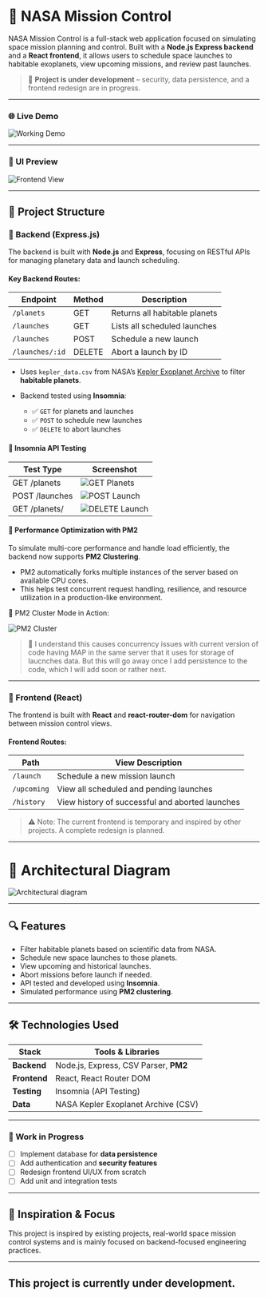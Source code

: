 # 🚀 NASA Mission Control

NASA Mission Control is a full-stack web application focused on simulating space mission planning and control. Built with a **Node.js Express backend** and a **React frontend**, it allows users to schedule space launches to habitable exoplanets, view upcoming missions, and review past launches.

> 🔧 **Project is under development** – security, data persistence, and a frontend redesign are in progress.

---

### 🌐 Live Demo

<!-- Replace with actual GIF or hosted link -->
![Working Demo](images/demo.gif)

---

### 📸 UI Preview

![Frontend View](images/Launch.png)

---

## 📁 Project Structure

### 🔻 Backend (Express.js)

The backend is built with **Node.js** and **Express**, focusing on RESTful APIs for managing planetary data and launch scheduling.

#### Key Backend Routes:

| Endpoint           | Method | Description                          |
|--------------------|--------|--------------------------------------|
| `/planets`         | GET    | Returns all habitable planets        |
| `/launches`        | GET    | Lists all scheduled launches         |
| `/launches`        | POST   | Schedule a new launch                |
| `/launches/:id`    | DELETE | Abort a launch by ID                 |

- Uses `kepler_data.csv` from NASA’s [Kepler Exoplanet Archive](https://exoplanetarchive.ipac.caltech.edu/) to filter **habitable planets**.

- Backend tested using **Insomnia**:
  - ✅ `GET` for planets and launches
  - ✅ `POST` to schedule new launches
  - ✅ `DELETE` to abort launches

#### 📸 Insomnia API Testing

| Test Type        | Screenshot                                 |
|------------------|--------------------------------------------|
| GET /planets     | ![GET Planets](images/Insomnia-get-planets.png) |
| POST /launches   | ![POST Launch](images/Insomnia-post-launch.png) |
| GET /planets/    | ![DELETE Launch](images/Insomnia-get-planets.png) |



#### 🚀 Performance Optimization with PM2

To simulate multi-core performance and handle load efficiently, the backend now supports **PM2 Clustering**.

- PM2 automatically forks multiple instances of the server based on available CPU cores.
- This helps test concurrent request handling, resilience, and resource utilization in a production-like environment.

📸 PM2 Cluster Mode in Action:

![PM2 Cluster](images/pm2_clustering.png)
> 🔧 I understand this causes concurrency issues with current version of code having MAP in the same server that it uses for storage of laucnches data. But this will go away once I add persistence to the code, which I will add soon or rather next.
---

### 🔺 Frontend (React)

The frontend is built with **React** and **react-router-dom** for navigation between mission control views.

#### Frontend Routes:

| Path           | View Description                          |
|----------------|-------------------------------------------|
| `/launch`      | Schedule a new mission launch             |
| `/upcoming`    | View all scheduled and pending launches   |
| `/history`     | View history of successful and aborted launches |

> ⚠️ Note: The current frontend is temporary and inspired by other projects. A complete redesign is planned.

---

# 🚧 Architectural Diagram  

![Architectural diagram](images/Architectural-Diagram.png)

---

## 🔍 Features

- Filter habitable planets based on scientific data from NASA.
- Schedule new space launches to those planets.
- View upcoming and historical launches.
- Abort missions before launch if needed.
- API tested and developed using **Insomnia**.
- Simulated performance using **PM2 clustering**.

---

## 🛠️ Technologies Used

| Stack        | Tools & Libraries                             |
|--------------|------------------------------------------------|
| **Backend**  | Node.js, Express, CSV Parser, **PM2**          |
| **Frontend** | React, React Router DOM                        |
| **Testing**  | Insomnia (API Testing)                         |
| **Data**     | NASA Kepler Exoplanet Archive (CSV)           |

---

### 🚧 Work in Progress

- [ ] Implement database for **data persistence**
- [ ] Add authentication and **security features**
- [ ] Redesign frontend UI/UX from scratch
- [ ] Add unit and integration tests

---

## 🧠 Inspiration & Focus

This project is inspired by existing projects, real-world space mission control systems and is mainly focused on backend-focused engineering practices.

---

## This project is currently under development.

